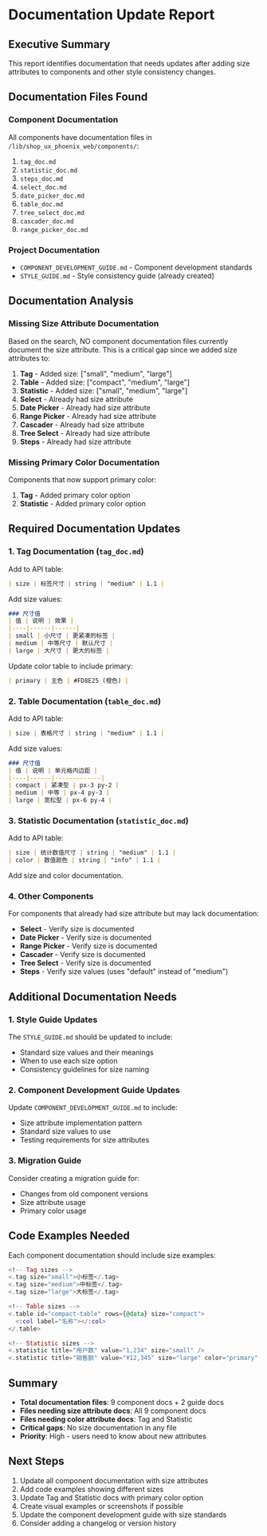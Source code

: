 # Documentation Update Report

## Executive Summary

This report identifies documentation that needs updates after adding size attributes to components and other style consistency changes.

## Documentation Files Found

### Component Documentation
All components have documentation files in `/lib/shop_ux_phoenix_web/components/`:
1. `tag_doc.md`
2. `statistic_doc.md`
3. `steps_doc.md`
4. `select_doc.md`
5. `date_picker_doc.md`
6. `table_doc.md`
7. `tree_select_doc.md`
8. `cascader_doc.md`
9. `range_picker_doc.md`

### Project Documentation
- `COMPONENT_DEVELOPMENT_GUIDE.md` - Component development standards
- `STYLE_GUIDE.md` - Style consistency guide (already created)

## Documentation Analysis

### Missing Size Attribute Documentation
Based on the search, NO component documentation files currently document the size attribute. This is a critical gap since we added size attributes to:

1. **Tag** - Added size: ["small", "medium", "large"]
2. **Table** - Added size: ["compact", "medium", "large"]
3. **Statistic** - Added size: ["small", "medium", "large"]
4. **Select** - Already had size attribute
5. **Date Picker** - Already had size attribute
6. **Range Picker** - Already had size attribute
7. **Cascader** - Already had size attribute
8. **Tree Select** - Already had size attribute
9. **Steps** - Already had size attribute

### Missing Primary Color Documentation
Components that now support primary color:
1. **Tag** - Added primary color option
2. **Statistic** - Added primary color option

## Required Documentation Updates

### 1. Tag Documentation (`tag_doc.md`)
Add to API table:
```markdown
| size | 标签尺寸 | string | "medium" | 1.1 |
```

Add size values:
```markdown
### 尺寸值
| 值 | 说明 | 效果 |
|----|------|------|
| small | 小尺寸 | 更紧凑的标签 |
| medium | 中等尺寸 | 默认尺寸 |
| large | 大尺寸 | 更大的标签 |
```

Update color table to include primary:
```markdown
| primary | 主色 | #FD8E25 (橙色) |
```

### 2. Table Documentation (`table_doc.md`)
Add to API table:
```markdown
| size | 表格尺寸 | string | "medium" | 1.1 |
```

Add size values:
```markdown
### 尺寸值
| 值 | 说明 | 单元格内边距 |
|----|------|-------------|
| compact | 紧凑型 | px-3 py-2 |
| medium | 中等 | px-4 py-3 |
| large | 宽松型 | px-6 py-4 |
```

### 3. Statistic Documentation (`statistic_doc.md`)
Add to API table:
```markdown
| size | 统计数值尺寸 | string | "medium" | 1.1 |
| color | 数值颜色 | string | "info" | 1.1 |
```

Add size and color documentation.

### 4. Other Components
For components that already had size attribute but may lack documentation:
- **Select** - Verify size is documented
- **Date Picker** - Verify size is documented
- **Range Picker** - Verify size is documented
- **Cascader** - Verify size is documented
- **Tree Select** - Verify size is documented
- **Steps** - Verify size values (uses "default" instead of "medium")

## Additional Documentation Needs

### 1. Style Guide Updates
The `STYLE_GUIDE.md` should be updated to include:
- Standard size values and their meanings
- When to use each size option
- Consistency guidelines for size naming

### 2. Component Development Guide Updates
Update `COMPONENT_DEVELOPMENT_GUIDE.md` to include:
- Size attribute implementation pattern
- Standard size values to use
- Testing requirements for size attributes

### 3. Migration Guide
Consider creating a migration guide for:
- Changes from old component versions
- Size attribute usage
- Primary color usage

## Code Examples Needed

Each component documentation should include size examples:

```heex
<!-- Tag sizes -->
<.tag size="small">小标签</.tag>
<.tag size="medium">中标签</.tag>
<.tag size="large">大标签</.tag>

<!-- Table sizes -->
<.table id="compact-table" rows={@data} size="compact">
  <:col label="名称"></:col>
</.table>

<!-- Statistic sizes -->
<.statistic title="用户数" value="1,234" size="small" />
<.statistic title="销售额" value="¥12,345" size="large" color="primary" />
```

## Summary

- **Total documentation files**: 9 component docs + 2 guide docs
- **Files needing size attribute docs**: All 9 component docs
- **Files needing color attribute docs**: Tag and Statistic
- **Critical gaps**: No size documentation in any file
- **Priority**: High - users need to know about new attributes

## Next Steps

1. Update all component documentation with size attributes
2. Add code examples showing different sizes
3. Update Tag and Statistic docs with primary color option
4. Create visual examples or screenshots if possible
5. Update the component development guide with size standards
6. Consider adding a changelog or version history